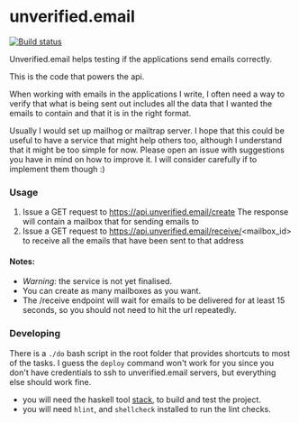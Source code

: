 # unverified.email

[![Build status](https://badge.buildkite.com/4338542261546f44f15b79a71bbba84b88e0472e4f81a2ded4.svg)](https://buildkite.com/unverified-dot-email/api)

Unverified.email helps testing if the applications send emails correctly. 

This is the code that powers the api.

When working with emails in the applications I write, I often need 
a way to verify that what is being sent out includes all the data
that I wanted the emails to contain and that it is in the right
format.

Usually I would set up mailhog or mailtrap server. I hope that
this could be useful to have a service that might help others too, 
although I understand that it might be too simple for now. Please
open an issue with suggestions you have in mind on how to improve
it. I will consider carefully if to implement them though :)

### Usage

1. Issue a GET request to https://api.unverified.email/create
   The response will contain a mailbox that for sending emails to
2. Issue a GET request to https://api.unverified.email/receive/<mailbox_id> 
   to receive all the emails that have been sent to that address
  
#### Notes:
- *Warning*: the service is not yet finalised. 
- You can create as many mailboxes as you want.
- The /receive endpoint will wait for emails to be delivered for at least 15 
  seconds, so you should not need to hit the url repeatedly.

### Developing

There is a `./do` bash script in the root folder that provides shortcuts
to most of the tasks. I guess the `deploy` command won't
work for you since you don't have credentials to ssh to 
unverified.email servers, but everything else should work fine.

- you will need the haskell tool [stack](https://tech.fpcomplete.com/haskell/get-started),
to build and test the project.
- you will need `hlint`, and `shellcheck` installed to run the lint checks.



